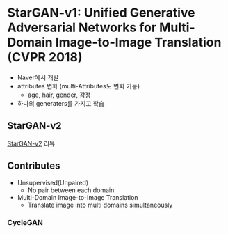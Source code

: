 # StarGAN-v1: Unified Generative Adversarial Networks for Multi-Domain Image-to-Image Translation (CVPR 2018)
- Naver에서 개발
- attributes 변화 (multi-Attributes도 변화 가능)
  - age, hair, gender, 감정
- 하나의 generaters를 가지고 학습

## StarGAN-v2
[StarGAN-v2](https://github.com/dnwjddl/PaperReview_v1/blob/master/4nd_paper(StarGANv2).md) 리뷰


## Contributes
- Unsupervised(Unpaired)
  - No pair between each domain
- Multi-Domain Image-to-Image Translation
  - Translate image into multi domains simultaneously
  
  
### CycleGAN

